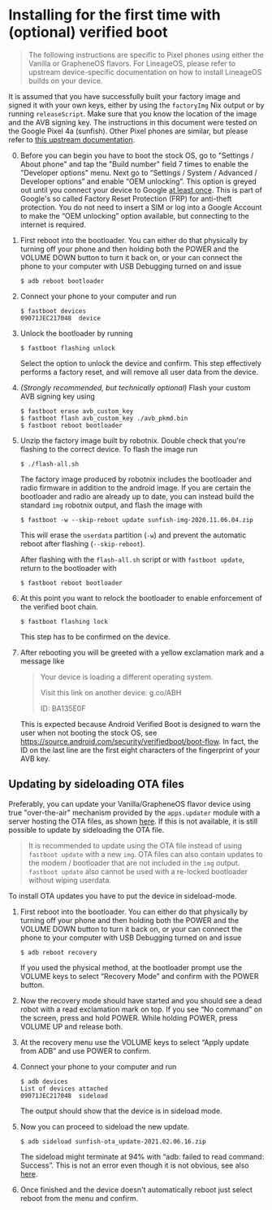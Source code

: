 <!--
SPDX-FileCopyrightText: 2021 Daniel Fullmer and robotnix contributors
SPDX-License-Identifier: MIT
-->

# Installing for the first time with (optional) verified boot

> The following instructions are specific to Pixel phones using either the
> Vanilla or GrapheneOS flavors.  For LineageOS, please refer to upstream
> device-specific documentation on how to install LineageOS builds on your
> device.

It is assumed that you have successfully built your factory image and signed it
with your own keys, either by using the `factoryImg` Nix output or by running
`releaseScript`.  Make sure that you know the location of the image and the AVB
signing key.  The instructions in this document were tested on the Google Pixel
4a (sunfish).  Other Pixel phones are similar, but please refer to [this
upstream documentation](https://source.android.com/setup/build/running).

 0. Before you can begin you have to boot the stock OS, go to "Settings / About
    phone" and tap the "Build number" field 7 times to enable the "Developer
    options" menu.  Next go to “Settings / System / Advanced / Developer
    options” and enable “OEM unlocking”.  This option is greyed out until you connect your device to Google [at least once](https://grapheneos.org/install#enabling-oem-unlocking).
    This is part of Google's so called Factory Reset Protection (FRP) for anti-theft protection. You do not need to insert a SIM or log into a Google Account to make the “OEM unlocking” option available, but connecting to the internet is required.

 1. First reboot into the bootloader. You can either do that physically by
    turning off your phone and then holding both the POWER and the VOLUME DOWN
    button to turn it back on, or your can connect the phone to your computer
    with USB Debugging turned on and issue
    ```console
    $ adb reboot bootloader
    ```

 2. Connect your phone to your computer and run
    ```console
    $ fastboot devices
    09071JEC217048  device
    ```

 3. Unlock the bootloader by running
    ```console
    $ fastboot flashing unlock
    ```
    Select the option to unlock the device and confirm. This step effectively
    performs a factory reset, and will remove all user data from the device.

 4. *(Strongly recommended, but technically optional)*
    Flash your custom AVB signing key using
    ```console
    $ fastboot erase avb_custom_key
    $ fastboot flash avb_custom_key ./avb_pkmd.bin
    $ fastboot reboot bootloader
    ```

 5. Unzip the factory image built by robotnix. Double check that you're
    flashing to the correct device. To flash the image run
    ```console
    $ ./flash-all.sh
    ```
    The factory image produced by robotnix includes the bootloader and radio
    firmware in addition to the android image.  If you are certain the
    bootloader and radio are already up to date, you can instead build the
    standard `img` robotnix output, and flash the image with
    ```console
    $ fastboot -w --skip-reboot update sunfish-img-2020.11.06.04.zip
    ```
    This will erase the `userdata` partition (`-w`) and prevent the automatic
    reboot after flashing (`--skip-reboot`).

    After flashing with the `flash-all.sh` script or with `fastboot update`,
    return to the bootloader with
    ```console
    $ fastboot reboot bootloader
    ```

 6. At this point you want to relock the bootloader to enable enforcement of
    the verified boot chain.
    ```console
    $ fastboot flashing lock
    ```
    This step has to be confirmed on the device.

 7. After rebooting you will be greeted with a yellow exclamation mark and a
    message like

    > Your device is loading a different operating system.
    >
    > Visit this link on another device:
    > g.co/ABH
    >
    > ID: BA135E0F

    This is expected because Android Verified Boot is designed to warn the user
    when not booting the stock OS, see
    https://source.android.com/security/verifiedboot/boot-flow.  In fact, the
    ID on the last line are the first eight characters of the fingerprint of
    your AVB key.


## Updating by sideloading OTA files
Preferably, you can update your Vanilla/GrapheneOS flavor device using true "over-the-air" mechanism provided by the `apps.updater` module with a server hosting the OTA files, as shown [here](modules/ota.md).
If this is not available, it is still possible to update by sideloading the OTA file.

> It is recommended to update using the OTA file instead of using `fastboot update` with a new `img`.
> OTA files can also contain updates to the modem / bootloader that are not included in the `img` output.
> `fastboot update` also cannot be used with a re-locked bootloader without wiping userdata.


To install OTA updates you have to put the device in sideload-mode.

 1. First reboot into the bootloader. You can either do that physically by
    turning off your phone and then holding both the POWER and the VOLUME DOWN
    button to turn it back on, or your can connect the phone to your computer
    with USB Debugging turned on and issue
    ```console
    $ adb reboot recovery
    ```
    If you used the physical method, at the bootloader prompt use the VOLUME
    keys to select “Recovery Mode” and confirm with the POWER button.

 3. Now the recovery mode should have started and you should see a dead robot
    with a read exclamation mark on top. If you see “No command” on the screen,
    press and hold POWER. While holding POWER, press VOLUME UP and release
    both.

 4. At the recovery menu use the VOLUME keys to select “Apply update from ADB”
    and use POWER to confirm.

 5. Connect your phone to your computer and run
    ```console
    $ adb devices
    List of devices attached
    09071JEC217048  sideload
    ```
    The output should show that the device is in sideload mode.

 6. Now you can proceed to sideload the new update.
    ```console
    $ adb sideload sunfish-ota_update-2021.02.06.16.zip
    ```
    The sideload might terminate at 94% with “adb: failed to read command:
    Success”.  This is not an error even though it is not obvious, see also
    [here](https://np.reddit.com/r/LineageOS/comments/dt2et4/adb_failed_to_read_command_success/f6u352m).

 7. Once finished and the device doesn't automatically reboot just select
    reboot from the menu and confirm.
